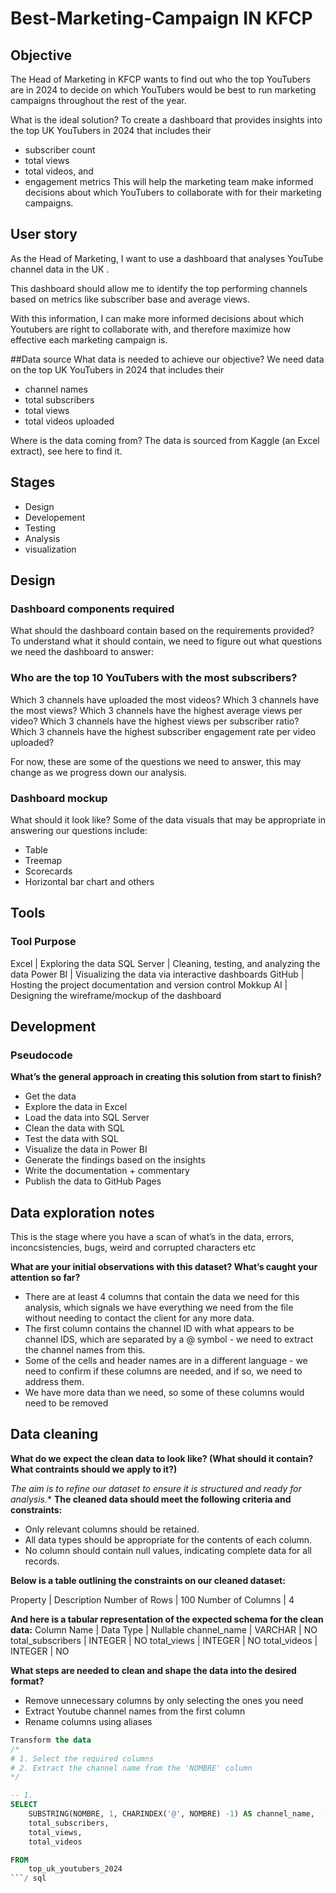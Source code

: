 # Best-Marketing-Campaign IN KFCP

## Objective
The Head of Marketing in KFCP wants to find out who the top YouTubers are in 2024 to decide on which YouTubers would be best to run marketing campaigns throughout the rest of the year.

What is the ideal solution?
To create a dashboard that provides insights into the top UK YouTubers in 2024 that includes their

* subscriber count
* total views
* total videos, and
* engagement metrics
This will help the marketing team make informed decisions about which YouTubers to collaborate with for their marketing campaigns.

## User story
As the Head of Marketing, I want to use a dashboard that analyses YouTube channel data in the UK .

This dashboard should allow me to identify the top performing channels based on metrics like subscriber base and average views.

With this information, I can make more informed decisions about which Youtubers are right to collaborate with, and therefore maximize how effective each marketing campaign is.

##Data source
What data is needed to achieve our objective?
We need data on the top UK YouTubers in 2024 that includes their

* channel names
* total subscribers
* total views
* total videos uploaded

Where is the data coming from? The data is sourced from Kaggle (an Excel extract), see here to find it.

## Stages
* Design
* Developement
* Testing
* Analysis
* visualization

## Design
### Dashboard components required
What should the dashboard contain based on the requirements provided?
To understand what it should contain, we need to figure out what questions we need the dashboard to answer:

### Who are the top 10 YouTubers with the most subscribers?
Which 3 channels have uploaded the most videos?
Which 3 channels have the most views?
Which 3 channels have the highest average views per video?
Which 3 channels have the highest views per subscriber ratio?
Which 3 channels have the highest subscriber engagement rate per video uploaded?

For now, these are some of the questions we need to answer, this may change as we progress down our analysis.

### Dashboard mockup
What should it look like?
Some of the data visuals that may be appropriate in answering our questions include:

* Table
* Treemap
* Scorecards
* Horizontal bar chart and others

## Tools
### Tool	Purpose
Excel |	Exploring the data
SQL Server |	Cleaning, testing, and analyzing the data
Power BI |	Visualizing the data via interactive dashboards
GitHub |	Hosting the project documentation and version control
Mokkup AI	| Designing the wireframe/mockup of the dashboard

## Development
### Pseudocode
**What’s the general approach in creating this solution from start to finish?**
* Get the data
* Explore the data in Excel
* Load the data into SQL Server
* Clean the data with SQL
* Test the data with SQL
* Visualize the data in Power BI
* Generate the findings based on the insights
* Write the documentation + commentary
* Publish the data to GitHub Pages


## Data exploration notes
This is the stage where you have a scan of what’s in the data, errors, inconcsistencies, bugs, weird and corrupted characters etc

**What are your initial observations with this dataset? What’s caught your attention so far?**
* There are at least 4 columns that contain the data we need for this analysis, which signals we have everything we need from the file without needing to contact the client for any more data.
* The first column contains the channel ID with what appears to be channel IDS, which are separated by a @ symbol - we need to extract the channel names from this.
* Some of the cells and header names are in a different language - we need to confirm if these columns are needed, and if so, we need to address them.
* We have more data than we need, so some of these columns would need to be removed


## Data cleaning
**What do we expect the clean data to look like? (What should it contain? What contraints should we apply to it?)**

*The aim is to refine our dataset to ensure it is structured and ready for analysis.**
**The cleaned data should meet the following criteria and constraints:**

* Only relevant columns should be retained.
* All data types should be appropriate for the contents of each column.
* No column should contain null values, indicating complete data for all records.

**Below is a table outlining the constraints on our cleaned dataset:**

Property	| Description
Number of Rows	| 100
Number of Columns	| 4

**And here is a tabular representation of the expected schema for the clean data:**
Column Name	| Data Type |	Nullable
channel_name |	VARCHAR |	NO
total_subscribers |	INTEGER	| NO
total_views	| INTEGER	| NO
total_videos |	INTEGER |	NO

**What steps are needed to clean and shape the data into the desired format?**
* Remove unnecessary columns by only selecting the ones you need
* Extract Youtube channel names from the first column
* Rename columns using aliases

```` sql
Transform the data
/*
# 1. Select the required columns
# 2. Extract the channel name from the 'NOMBRE' column
*/

-- 1.
SELECT
    SUBSTRING(NOMBRE, 1, CHARINDEX('@', NOMBRE) -1) AS channel_name,  -- 2.
    total_subscribers,
    total_views,
    total_videos

FROM
    top_uk_youtubers_2024
```/ sql

